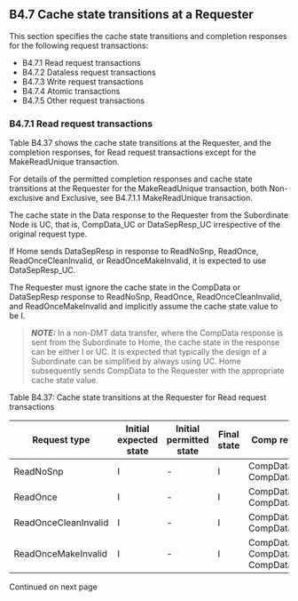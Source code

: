 ## B4.7 Cache state transitions at a Requester

This section specifies the cache state transitions and completion responses for the following request transactions:

- B4.7.1 Read request transactions
- B4.7.2 Dataless request transactions
- B4.7.3 Write request transactions
- B4.7.4 Atomic transactions
- B4.7.5 Other request transactions

### B4.7.1 Read request transactions

Table B4.37 shows the cache state transitions at the Requester, and the completion responses, for Read request transactions except for the MakeReadUnique transaction.

For details of the permitted completion responses and cache state transitions at the Requester for the MakeReadUnique transaction, both Non-exclusive and Exclusive, see B4.7.1.1 MakeReadUnique transaction.

The cache state in the Data response to the Requester from the Subordinate Node is UC, that is, CompData\_UC or DataSepResp\_UC irrespective of the original request type.

If Home sends DataSepResp in response to ReadNoSnp, ReadOnce, ReadOnceCleanInvalid, or ReadOnceMakeInvalid, it is expected to use DataSepResp\_UC.

The Requester must ignore the cache state in the CompData or DataSepResp response to ReadNoSnp, ReadOnce, ReadOnceCleanInvalid, and ReadOnceMakeInvalid and implicitly assume the cache state value to be I.

> **_NOTE:_** In a non-DMT data transfer, where the CompData response is sent from the Subordinate to Home, the cache state in the response can be either I or UC. It is expected that typically the design of a Subordinate can be simplified by always using UC. Home subsequently sends CompData to the Requester with the appropriate cache state value.

Table B4.37: Cache state transitions at the Requester for Read request transactions

| Request type         | Initial expected state | Initial permitted state | Final state | Comp responses                              | Separate responses            |
|----------------------|------------------------|-------------------------|-------------|---------------------------------------------|-------------------------------|
| ReadNoSnp            | I                      | -                       | I           | CompData\_UC, CompData\_I                   | RespSepData + DataSepResp\_UC |
| ReadOnce             | I                      | -                       | I           | CompData\_UC, CompData\_I                   | RespSepData + DataSepResp\_UC |
| ReadOnceCleanInvalid | I                      | -                       | I           | CompData\_UC, CompData\_I                   | RespSepData + DataSepResp\_UC |
| ReadOnceMakeInvalid  | I                      | -                       | I           | CompData\_UD\_PD, CompData\_UC, CompData\_I | RespSepData + DataSepResp\_UC |

Continued on next page